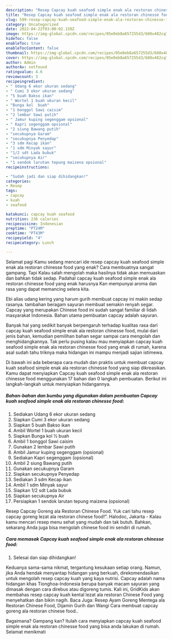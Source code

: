 ```yaml
---
description: "Resep Capcay kuah seafood simple enak ala restoran chinesse food yang Enak"
title: "Resep Capcay kuah seafood simple enak ala restoran chinesse food yang Enak"
slug: 599-resep-capcay-kuah-seafood-simple-enak-ala-restoran-chinesse-food-yang-enak
category: Uncategorized
date: 2022-04-22T03:00:02.150Z
image: https://img-global.cpcdn.com/recipes/05e0eb8a657255d3/680x482cq70/capcay-kuah-seafood-simple-enak-ala-restoran-chinesse-food-foto-resep-utama.jpg
hideToc: false
enableToc: true
enableTocContent: false
thumbnail: https://img-global.cpcdn.com/recipes/05e0eb8a657255d3/680x482cq70/capcay-kuah-seafood-simple-enak-ala-restoran-chinesse-food-foto-resep-utama.jpg
cover: https://img-global.cpcdn.com/recipes/05e0eb8a657255d3/680x482cq70/capcay-kuah-seafood-simple-enak-ala-restoran-chinesse-food-foto-resep-utama.jpg
author: Admin
authorAv: notfound
ratingvalue: 4.6
reviewcount: 3
recipeingredient:
- " Udang 6 ekor ukuran sedang"
- " Cumi 3 ekor ukuran sedang"
- "5 buah Bakso ikan"
- " Wortel 1 buah ukuran kecil"
- "Bunga kol  buah"
- "1 bonggol Sawi caisim"
- "2 lembar Sawi putih"
- " Jamur kuping segenggam opsional"
- " Kapri segenggam opsional"
- "2 siung Bawang putih"
- "secukupnya Garam"
- "secukupnya Penyedap"
- "3 sdm Kecap ikan"
- "1 sdm Minyak sayur"
- "1/2 sdt Lada bubuk"
- "secukupnya Air"
- "1 sendok larutan tepung maizena opsional"
recipeinstructions:

- "Sudah jadi dan siap dihidangkan!"
categories:
- Resep
tags:
- capcay
- kuah
- seafood

katakunci: capcay kuah seafood 
nutrition: 236 calories
recipecuisine: Indonesian
preptime: "PT24M"
cooktime: "PT43M"
recipeyield: "4"
recipecategory: Lunch

---
```



Selamat pagi Kamu sedang mencari ide resep capcay kuah seafood simple enak ala restoran chinesse food yang enak? Cara membuatnya sangat gampang. Tapi Kalau salah mengolah maka hasilnya tidak akan memuaskan dan bahkan tidak sedap. Padahal capcay kuah seafood simple enak ala restoran chinesse food yang enak harusnya Kan mempunyai aroma dan rasa yang dapat memancing selera kita.


Ebi alias udang kering yang harum gurih membuat capcay ini makin sedap rasanya. tambahan beragam sayuran membuat semakin renyah segar. Capcay yang merupakan Chinese food ini sudah sangat familiar di lidah masyarakat Indonesia. Bahan utama pembuatan capcay adalah sayuran.

Banyak hal yang sedikit banyak berpengaruh terhadap kualitas rasa dari capcay kuah seafood simple enak ala restoran chinesse food, mulai dari jenis bahan, kemudian pemilihan bahan segar sampai cara mengolah dan menghidangkannya. Tak perlu pusing kalau mau menyiapkan capcay kuah seafood simple enak ala restoran chinesse food yang enak di rumah, karena asal sudah tahu triknya maka hidangan ini mampu menjadi sajian istimewa.


Di bawah ini ada beberapa cara mudah dan praktis untuk membuat capcay kuah seafood simple enak ala restoran chinesse food yang siap dikreasikan. Kamu dapat menyiapkan Capcay kuah seafood simple enak ala restoran chinesse food menggunakan 17 bahan dan 0 langkah pembuatan. Berikut ini langkah-langkah untuk menyiapkan hidangannya.

<!--inarticleads1-->

##### Bahan-bahan dan bumbu yang digunakan dalam pembuatan Capcay kuah seafood simple enak ala restoran chinesse food:

1. Sediakan  Udang 6 ekor ukuran sedang
1. Siapkan  Cumi 3 ekor ukuran sedang
1. Siapkan 5 buah Bakso ikan
1. Ambil  Wortel 1 buah ukuran kecil
1. Siapkan Bunga kol ½ buah
1. Ambil 1 bonggol Sawi caisim
1. Gunakan 2 lembar Sawi putih
1. Ambil  Jamur kuping segenggam (opsional)
1. Sediakan  Kapri segenggam (opsional)
1. Ambil 2 siung Bawang putih
1. Gunakan secukupnya Garam
1. Siapkan secukupnya Penyedap
1. Sediakan 3 sdm Kecap ikan
1. Ambil 1 sdm Minyak sayur
1. Siapkan 1/2 sdt Lada bubuk
1. Siapkan secukupnya Air
1. Persiapkan 1 sendok larutan tepung maizena (opsional)


Resep Capcay Goreng ala Restoran Chinese Food. Yuk cari tahu resep capcay goreng lezat ala restoran chinese food!&#34;. Halodoc, Jakarta - Kalau kamu mencari resep menu sehat yang mudah dan tak butuh. Bahkan, sekarang Anda juga bisa mengolah chinese food ini sendiri di rumah. 

<!--inarticleads2-->

##### Cara memasak Capcay kuah seafood simple enak ala restoran chinesse food:


1. Selesai dan siap dihidangkan!

Keduanya sama-sama nikmat, tergantung kesukaan setiap orang. Namun, jika Anda hendak menyantap hidangan yang berkuah, direkomendasikan untuk mengolah resep capcay kuah yang kaya nutrisi. Capcay adalah nama hidangan khas Tionghoa-Indonesia berupa banyak macam sayuran yang dimasak dengan cara direbus atau digoreng tumis. Kali ini, GridKids akan membahas resep capcay kuah kental lezat ala restoran Chinese Food yang menyehatkan dan bikin nagih. Baca Juga: Resep Ayam Goreng Mentega ala Restoran Chinese Food, Dijamin Gurih dan Wangi Cara membuat capcay goreng ala restoran chinese food.. 

Bagaimana? Gampang kan? Itulah cara menyiapkan capcay kuah seafood simple enak ala restoran chinesse food yang bisa anda lakukan di rumah. Selamat menikmati
